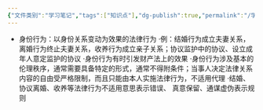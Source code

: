 ```yaml
---
{"文件类别":"学习笔记","tags":["知识点"],"dg-publish":true,"permalink":"/学习笔记/知识点cheese/身份行为/","dgPassFrontmatter":true}
---
```


- 身份行为：以身份关系变动为效果的法律行为
·例：结婚行为成立夫妻关系，离婚行为终止夫妻关系，收养行为成立亲子关系；协议监护中的协议、设立成年人意定监护的协议
·身份行为有时引发财产法上的效果
·身份行为涉及基本的伦理秩序，通常需要具备特定的形式，通常不得附条件；当事人决定法律关系内容的自由受严格限制，而且只能由本人实施法律行为，不适用代理
·结婚、协议离婚、收养等法律行为不适用意思表示错误、 真意保留、通谋虚伪表示规则